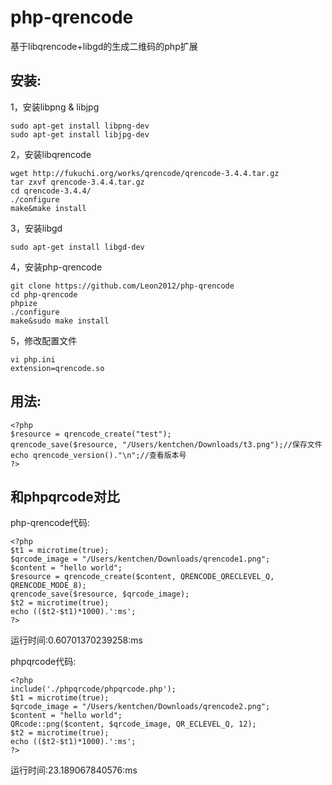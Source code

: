 # php-qrencode

基于libqrencode+libgd的生成二维码的php扩展


## 安装:

1，安装libpng & libjpg

	sudo apt-get install libpng-dev
	sudo apt-get install libjpg-dev

2，安装libqrencode

	wget http://fukuchi.org/works/qrencode/qrencode-3.4.4.tar.gz
	tar zxvf qrencode-3.4.4.tar.gz
	cd qrencode-3.4.4/
	./configure
	make&make install

3，安装libgd

	sudo apt-get install libgd-dev

4，安装php-qrencode

	git clone https://github.com/Leon2012/php-qrencode
	cd php-qrencode
	phpize
	./configure
	make&sudo make install

5，修改配置文件

	vi php.ini
	extension=qrencode.so

## 用法:
	<?php
	$resource = qrencode_create("test");
	qrencode_save($resource, "/Users/kentchen/Downloads/t3.png");//保存文件
	echo qrencode_version()."\n";//查看版本号
	?>
	
## 和phpqrcode对比

php-qrencode代码:

	<?php
	$t1 = microtime(true);
	$qrcode_image = "/Users/kentchen/Downloads/qrencode1.png";
	$content = "hello world";
	$resource = qrencode_create($content, QRENCODE_QRECLEVEL_Q, QRENCODE_MODE_8);
	qrencode_save($resource, $qrcode_image);
	$t2 = microtime(true);
	echo (($t2-$t1)*1000).':ms';
	?>
	
运行时间:0.60701370239258:ms
	
phpqrcode代码:

	<?php
	include('./phpqrcode/phpqrcode.php'); 
	$t1 = microtime(true);
	$qrcode_image = "/Users/kentchen/Downloads/qrencode2.png";
	$content = "hello world";
	QRcode::png($content, $qrcode_image, QR_ECLEVEL_Q, 12);
	$t2 = microtime(true);
	echo (($t2-$t1)*1000).':ms';
	?>
运行时间:23.189067840576:ms

